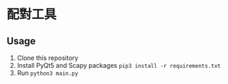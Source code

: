 # 配對工具

## Usage
1. Clone this repository
2. Install PyQt5 and Scapy packages
`
pip3 install -r requirements.txt
`
3. Run
`
python3 main.py
`

